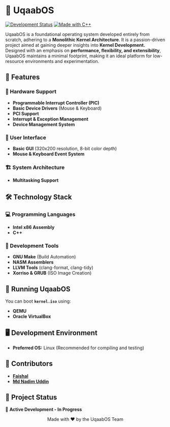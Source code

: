 # 🦅 UqaabOS

[![Development Status](https://img.shields.io/badge/Status-In%20Progress-yellow)](link-to-your-repo)
[![Made with C++](https://img.shields.io/badge/Made%20with-C++-00599C?logo=c%2B%2B&logoColor=white)](link-to-your-repo)

UqaabOS is a foundational operating system developed entirely from scratch, adhering to a **Monolithic Kernel Architecture**. It is a passion-driven project aimed at gaining deeper insights into **Kernel Development.** Designed with an emphasis on **performance, flexibility, and extensibility**, UqaabOS maintains a minimal footprint, making it an ideal platform for low-resource environments and experimentation.

## 🚀 Features

### 🔧 Hardware Support
- **Programmable Interrupt Controller (PIC)**
- **Basic Device Drivers** (Mouse & Keyboard)
- **PCI Support**
- **Interrupt & Exception Management**
- **Device Management System**

### 🎨 User Interface
- **Basic GUI** (320x200 resolution, 8-bit color depth)
- **Mouse & Keyboard Event System**

### 🏗 System Architecture
- **Multitasking Support**

## 🛠 Technology Stack

### 💻 Programming Languages
- **Intel x86 Assembly**
- **C++**

### 🔨 Development Tools
- **GNU Make** (Build Automation)
- **NASM Assemblers**
- **LLVM Tools** (clang-format, clang-tidy)
- **Xorriso & GRUB** (ISO Image Creation)

## 🏃 Running UqaabOS

You can boot **`kernel.iso`** using:
- **QEMU**
- **Oracle VirtualBox**

## 🖥 Development Environment

- **Preferred OS:** Linux (Recommended for compiling and testing)

## 👥 Contributors
- **[Faishal](https://github.com/faishal882)**
- **[Md Nadim Uddin](https://github.com/MdNadimUddin01)**

## 📌 Project Status

🚧 **Active Development - In Progress**


<div align="center">
Made with ❤️ by the UqaabOS Team
</div>
